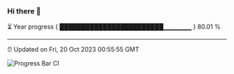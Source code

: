 ### Hi there 👋

⏳ Year progress { ████████████████████████▁▁▁▁▁▁ } 80.01 %

---

⏰ Updated on Fri, 20 Oct 2023 00:55:55 GMT

![Progress Bar CI](https://github.com/JuvenileQ/Progress-Bar-CI/workflows/main/badge.svg)
